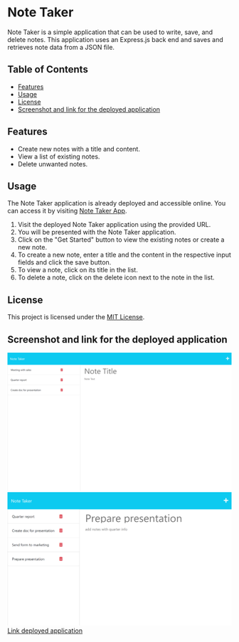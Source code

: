 # Note Taker

Note Taker is a simple application that can be used to write, save, and delete notes. This application uses an Express.js back end and saves and retrieves note data from a JSON file.

## Table of Contents
- [Features](#features)
- [Usage](#usage)
- [License](#license)
- [Screenshot and link for the deployed application](#screenshot-and-link-for-the-deployed-application)

## Features
- Create new notes with a title and content.
- View a list of existing notes.
- Delete unwanted notes.

## Usage
The Note Taker application is already deployed and accessible online. You can access it by visiting [Note Taker App](https://XXXXXXXXXXXXXXXXXXXXX).

1. Visit the deployed Note Taker application using the provided URL.
2. You will be presented with the Note Taker application.
3. Click on the "Get Started" button to view the existing notes or create a new note.
4. To create a new note, enter a title and the content in the respective input fields and click the save button.
5. To view a note, click on its title in the list.
6. To delete a note, click on the delete icon next to the note in the list.

## License

This project is licensed under the [MIT License](LICENSE).

## Screenshot and link for the deployed application
![Screenshot of deployed application](./screenshot/doc1.png)
![Screenshot of deployed application](./screenshot/doc2.png)
[Link deployed application](https://XXXXXXXXXXXX)


